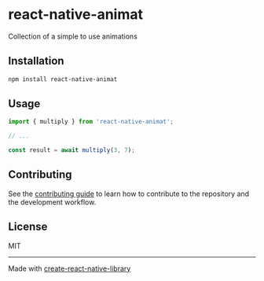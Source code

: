 # react-native-animat

Collection of a simple to use animations

## Installation

```sh
npm install react-native-animat
```

## Usage

```js
import { multiply } from 'react-native-animat';

// ...

const result = await multiply(3, 7);
```

## Contributing

See the [contributing guide](CONTRIBUTING.md) to learn how to contribute to the repository and the development workflow.

## License

MIT

---

Made with [create-react-native-library](https://github.com/callstack/react-native-builder-bob)
